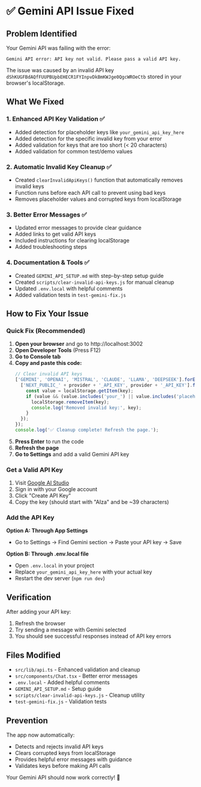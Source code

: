 # ✅ Gemini API Issue Fixed

## Problem Identified
Your Gemini API was failing with the error:
```
Gemini API error: API key not valid. Please pass a valid API key.
```

The issue was caused by an invalid API key `dShKUGFBdAQfFUUPBUpbEHECR1FYInpvDkBmKWJge0QgcWROeCtb` stored in your browser's localStorage.

## What We Fixed

### 1. Enhanced API Key Validation ✅
- Added detection for placeholder keys like `your_gemini_api_key_here`
- Added detection for the specific invalid key from your error
- Added validation for keys that are too short (< 20 characters)
- Added validation for common test/demo values

### 2. Automatic Invalid Key Cleanup ✅
- Created `clearInvalidApiKeys()` function that automatically removes invalid keys
- Function runs before each API call to prevent using bad keys
- Removes placeholder values and corrupted keys from localStorage

### 3. Better Error Messages ✅
- Updated error messages to provide clear guidance
- Added links to get valid API keys
- Included instructions for clearing localStorage
- Added troubleshooting steps

### 4. Documentation & Tools ✅
- Created `GEMINI_API_SETUP.md` with step-by-step setup guide
- Created `scripts/clear-invalid-api-keys.js` for manual cleanup
- Updated `.env.local` with helpful comments
- Added validation tests in `test-gemini-fix.js`

## How to Fix Your Issue

### Quick Fix (Recommended)
1. **Open your browser** and go to http://localhost:3002
2. **Open Developer Tools** (Press F12)
3. **Go to Console tab**
4. **Copy and paste this code:**
   ```javascript
   // Clear invalid API keys
   ['GEMINI', 'OPENAI', 'MISTRAL', 'CLAUDE', 'LLAMA', 'DEEPSEEK'].forEach(provider => {
     ['NEXT_PUBLIC_' + provider + '_API_KEY', provider + '_API_KEY'].forEach(key => {
       const value = localStorage.getItem(key);
       if (value && (value.includes('your_') || value.includes('placeholder') || value.length < 20)) {
         localStorage.removeItem(key);
         console.log('Removed invalid key:', key);
       }
     });
   });
   console.log('✅ Cleanup complete! Refresh the page.');
   ```
5. **Press Enter** to run the code
6. **Refresh the page**
7. **Go to Settings** and add a valid Gemini API key

### Get a Valid API Key
1. Visit [Google AI Studio](https://aistudio.google.com/app/apikey)
2. Sign in with your Google account
3. Click "Create API Key"
4. Copy the key (should start with "AIza" and be ~39 characters)

### Add the API Key
**Option A: Through App Settings**
- Go to Settings → Find Gemini section → Paste your API key → Save

**Option B: Through .env.local file**
- Open `.env.local` in your project
- Replace `your_gemini_api_key_here` with your actual key
- Restart the dev server (`npm run dev`)

## Verification
After adding your API key:
1. Refresh the browser
2. Try sending a message with Gemini selected
3. You should see successful responses instead of API key errors

## Files Modified
- `src/lib/api.ts` - Enhanced validation and cleanup
- `src/components/Chat.tsx` - Better error messages
- `.env.local` - Added helpful comments
- `GEMINI_API_SETUP.md` - Setup guide
- `scripts/clear-invalid-api-keys.js` - Cleanup utility
- `test-gemini-fix.js` - Validation tests

## Prevention
The app now automatically:
- Detects and rejects invalid API keys
- Clears corrupted keys from localStorage
- Provides helpful error messages with guidance
- Validates keys before making API calls

Your Gemini API should now work correctly! 🎉
